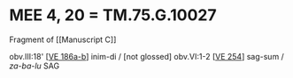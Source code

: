 # MEE 4, 20 = TM.75.G.10027

Fragment of [[Manuscript C]]

obv.III:18' [[VE 186a-b]] inim-di / [not glossed] 
obv.VI:1-2  [[VE 254]]  sag-sum / *za-ba-lu* SAG



[//begin]: # "Autogenerated link references for markdown compatibility"
[VE 186a-b]: <VE 186a-b> "VE 186a-b"
[VE 254]: <VE 254> "VE 254"
[//end]: # "Autogenerated link references"